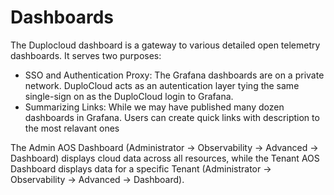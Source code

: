 # Dashboards

The Duplocloud dashboard is a gateway to various detailed open telemetry dashboards. It serves two purposes:

* SSO and Authentication Proxy: The Grafana dashboards are on a private network. DuploCloud acts as an autentication layer tying the same single-sign on as the DuploCloud login to Grafana.
* &#x20;Summarizing Links: While we may have published many dozen dashboards in Grafana. Users can create quick links with description to the most relavant ones &#x20;

The Admin AOS Dashboard (Administrator -> Observability -> Advanced -> Dashboard) displays cloud data across all resources, while the Tenant AOS Dashboard displays data for a specific Tenant (Administrator -> Observability -> Advanced -> Dashboard). &#x20;
